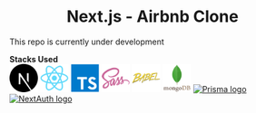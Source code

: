 <div align="center">

<h1>Next.js - Airbnb Clone</h1>

</div>

This repo is currently under development

<strong>Stacks Used</strong>
<br>
<a target="_blank" rel="noopener noreferrer" href="https://github.com/devicons/devicon/blob/master/icons/nextjs/nextjs-original.svg"><img src="https://github.com/devicons/devicon/blob/master/icons/nextjs/nextjs-original.svg" alt="nextjs logo" width="50" height="50" style="max-width:100%;"></a>
<a target="_blank" rel="noopener noreferrer" href="https://github.com/devicons/devicon/blob/master/icons/react/react-original.svg"><img src="https://github.com/devicons/devicon/blob/master/icons/react/react-original.svg" alt="React logo" width="50" height="50" style="max-width:100%;"></a>
<a target="_blank" rel="noopener noreferrer" href="https://github.com/devicons/devicon/blob/master/icons/typescript/typescript-original.svg"><img src="https://github.com/devicons/devicon/blob/master/icons/typescript/typescript-original.svg" alt="Typescript" width="50" height="50" style="max-width:100%;"></a>
<a target="_blank" rel="noopener noreferrer" href="https://github.com/devicons/devicon/blob/master/icons/sass/sass-original.svg"><img src="https://github.com/devicons/devicon/blob/master/icons/sass/sass-original.svg" alt="sass logo" width="50" height="50" style="max-width:100%;"></a>
<a target="_blank" rel="noopener noreferrer" href="https://github.com/devicons/devicon/blob/master/icons/babel/babel-original.svg"><img src="https://github.com/devicons/devicon/blob/master/icons/babel/babel-original.svg" alt="Babel logo" width="50" height="50" style="max-width:100%;"></a>
<a target="_blank" rel="noopener noreferrer" href="https://github.com/devicons/devicon/blob/master/icons/mongodb/mongodb-original-wordmark.svg"><img src="https://github.com/devicons/devicon/blob/master/icons/mongodb/mongodb-original-wordmark.svg" alt="MongoDB logo" width="50" height="50" style="max-width:100%;"></a>
<a target="_blank" rel="noopener noreferrer" href="https://prismalens.vercel.app/header/logo-dark.svg"><img src="https://prismalens.vercel.app/header/logo-dark.svg" alt="Prisma logo" width="50" height="50" style="max-width:100%;"></a>
<a target="_blank" rel="noopener noreferrer" href="https://next-auth.js.org/img/logo/logo-sm.png"><img src="https://next-auth.js.org/img/logo/logo-sm.png" alt="NextAuth logo" width="50" height="50" style="max-width:100%;"></a>
